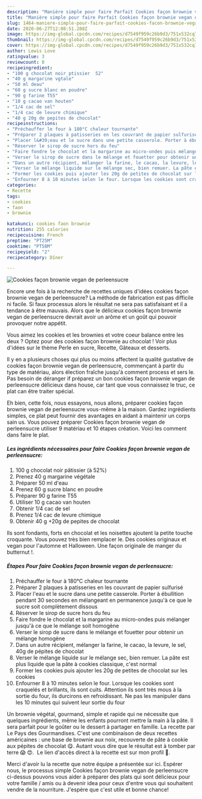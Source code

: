 ```yaml
---
description: "Manière simple pour faire Parfait Cookies façon brownie vegan de perleensucre"
title: "Manière simple pour faire Parfait Cookies façon brownie vegan de perleensucre"
slug: 1464-maniere-simple-pour-faire-parfait-cookies-facon-brownie-vegan-de-perleensucre
date: 2020-06-27T12:08:51.288Z
image: https://img-global.cpcdn.com/recipes/d7549f959c26b9d3/751x532cq70/cookies-facon-brownie-vegan-de-perleensucre-photo-principale-de-la-recette.jpg
thumbnail: https://img-global.cpcdn.com/recipes/d7549f959c26b9d3/751x532cq70/cookies-facon-brownie-vegan-de-perleensucre-photo-principale-de-la-recette.jpg
cover: https://img-global.cpcdn.com/recipes/d7549f959c26b9d3/751x532cq70/cookies-facon-brownie-vegan-de-perleensucre-photo-principale-de-la-recette.jpg
author: Lewis Love
ratingvalue: 3
reviewcount: 8
recipeingredient:
- "100 g chocolat noir ptissier  52"
- "40 g margarine vgtale"
- "50 ml deau"
- "60 g sucre blanc en poudre"
- "90 g farine T55"
- "10 g cacao van houten"
- "1/4 cac de sel"
- "1/4 cac de levure chimique"
- "40 g 20g de pepites de chocolat"
recipeinstructions:
- "Préchauffer le four à 180°C chaleur tournante"
- "Préparer 2 plaques à patisseries en les couvrant de papier sulfurisé"
- "Placer l&#39;eau et le sucre dans une petite casserole. Porter à ébullition pendant 30 secondes en mélangeant en permanence jusqu&#39;à ce que le sucre soit complètement dissous"
- "Réserver le sirop de sucre hors du feu"
- "Faire fondre le chocolat et la margarine au micro-ondes puis mélanger jusqu&#39;à ce que le mélange soit homogène"
- "Verser le sirop de sucre dans le mélange et fouetter pour obtenir un mélange homogène"
- "Dans un autre récipient, mélanger la farine, le cacao, la levure, le sel, 40g de pépites de chocolat"
- "Verser le mélange liquide sur le mélange sec, bien remuer. La pâte est plus liquide que la pâte à cookies classique, c&#39;est normal"
- "Former les cookies puis ajouter les 20g de petites de chocolat sur les cookies"
- "Enfourner 8 à 10 minutes selon le four. Lorsque les cookies sont craquelés et brillants, ils sont cuits. Attention ils sont très mous à la sortie du four, ils durcirons en refroidissant. Ne pas les manipuler dans les 10 minutes qui suivent leur sortie du four"
categories:
- Recette
tags:
- cookies
- faon
- brownie

katakunci: cookies faon brownie 
nutrition: 255 calories
recipecuisine: French
preptime: "PT25M"
cooktime: "PT58M"
recipeyield: "2"
recipecategory: Dîner

---
```



![Cookies façon brownie vegan de perleensucre](https://img-global.cpcdn.com/recipes/d7549f959c26b9d3/751x532cq70/cookies-facon-brownie-vegan-de-perleensucre-photo-principale-de-la-recette.jpg)

Encore une fois à la recherche de recettes uniques d'idées cookies façon brownie vegan de perleensucre? La méthode de fabrication est pas difficile ni facile. Si faux processus alors le résultat ne sera pas satisfaisant et il a tendance à être mauvais. Alors que le délicieux cookies façon brownie vegan de perleensucre devrait avoir un arôme et un goût qui pouvoir provoquer notre appétit.

Vous aimez les cookies et les brownies et votre coeur balance entre les deux ? Optez pour des cookies façon brownie au chocolat ! Voir plus d&#39;idées sur le thème Perle en sucre, Recette, Gâteaux et desserts.

Il y en a plusieurs choses qui plus ou moins affectent la qualité gustative de cookies façon brownie vegan de perleensucre, commençant à partir du type de matériau, alors élection fraîche jusqu'à comment process et sers le. Pas besoin de déranger if préparez un bon cookies façon brownie vegan de perleensucre délicieux dans house, car tant que vous connaissez le truc, ce plat can être traiter spécial.


Eh bien, cette fois, nous essayons, nous allons, préparer cookies façon brownie vegan de perleensucre vous-même à la maison. Gardez ingrédients simples, ce plat peut fournir des avantages en aidant à maintenir un corps sain us. Vous pouvez préparer Cookies façon brownie vegan de perleensucre utiliser 9 matériau et 10 étapes création. Voici les comment dans faire le plat.

<!--inarticleads1-->

##### Les ingrédients nécessaires pour faire Cookies façon brownie vegan de perleensucre:

1.  100 g chocolat noir pâtissier (à 52%)
1. Prenez 40 g margarine végétale
1. Préparer 50 ml d&#39;eau
1. Prenez 60 g sucre blanc en poudre
1. Préparer 90 g farine T55
1. Utiliser 10 g cacao van houten
1. Obtenir 1/4 cac de sel
1. Prenez 1/4 cac de levure chimique
1. Obtenir 40 g +20g de pepites de chocolat


Ils sont fondants, forts en chocolat et les noisettes ajoutent la petite touche croquante. Vous pouvez très bien remplacer le. Des cookies originaux et vegan pour l&#39;automne et Halloween. Une façon originale de manger du butternut !. 

<!--inarticleads2-->

##### Étapes Pour faire Cookies façon brownie vegan de perleensucre:

1. Préchauffer le four à 180°C chaleur tournante
1. Préparer 2 plaques à patisseries en les couvrant de papier sulfurisé
1. Placer l&#39;eau et le sucre dans une petite casserole. Porter à ébullition pendant 30 secondes en mélangeant en permanence jusqu&#39;à ce que le sucre soit complètement dissous
1. Réserver le sirop de sucre hors du feu
1. Faire fondre le chocolat et la margarine au micro-ondes puis mélanger jusqu&#39;à ce que le mélange soit homogène
1. Verser le sirop de sucre dans le mélange et fouetter pour obtenir un mélange homogène
1. Dans un autre récipient, mélanger la farine, le cacao, la levure, le sel, 40g de pépites de chocolat
1. Verser le mélange liquide sur le mélange sec, bien remuer. La pâte est plus liquide que la pâte à cookies classique, c&#39;est normal
1. Former les cookies puis ajouter les 20g de petites de chocolat sur les cookies
1. Enfourner 8 à 10 minutes selon le four. Lorsque les cookies sont craquelés et brillants, ils sont cuits. Attention ils sont très mous à la sortie du four, ils durcirons en refroidissant. Ne pas les manipuler dans les 10 minutes qui suivent leur sortie du four


Un brownie végétal, gourmand, simple et rapide qui ne nécessite que quelques ingrédients, même les enfants pourront mettre la main à la pâte. Il sera parfait pour le goûter ou le dessert à partager en famille. La recette par Le Pays des Gourmandises. C&#39;est une combinaison de deux recettes américaines : une base de brownie aux noix, recouverte de pâte à cookie aux pépites de chocolat 😋. Autant vous dire que le résultat est à tomber par terre 😱 😍. ️ Le lien d&#39;accès direct à la recette est sur mon profil 📌. 


Merci d'avoir lu la recette que notre équipe a présentée sur ici. Espérer nous, le processus simple Cookies façon brownie vegan de perleensucre ci-dessus pouvons vous aider à préparer des plats qui sont délicieux pour votre famille / amis ou à devenir idea pour ceux d'entre vous qui souhaitent vendre de la nourriture. J'espère que c'est utile et bonne chance!
